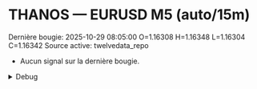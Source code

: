# THANOS — EURUSD M5 (auto/15m)
Dernière bougie: 2025-10-29 08:05:00  O=1.16308  H=1.16348  L=1.16304  C=1.16342
Source active: twelvedata_repo

- Aucun signal sur la dernière bougie.

<details><summary>Debug</summary>

- TD_API_KEY manquant.

</details>